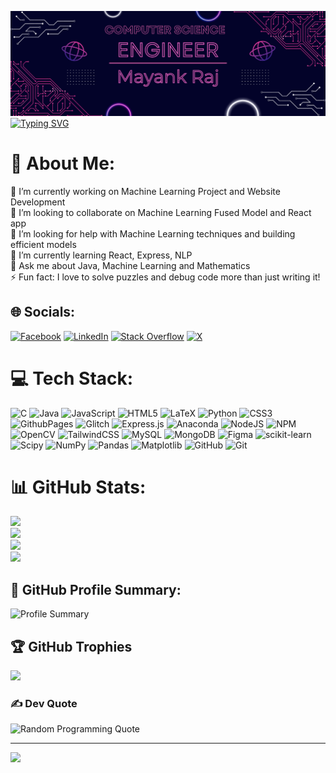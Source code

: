 ![logo](https://github.com/mayankraj052/mayankraj052/blob/main/Mayank%20Raj.png)
<a href="https://git.io/typing-svg" align="center">
  <img src="https://readme-typing-svg.demolab.com?font=Fira+Code&pause=1000&color=4A00E0&center=true&vCenter=true&width=500&height=50&lines=Hii!+I'm+Mayank+Raj;Web+Developer+%7C+ML+Enthusiast;Always+Learning+%26+Growing&gradient=true&colors=22C5FF,4A00E0,8E2DE2" alt="Typing SVG" />
</a>

# 💫 About Me:
🔭 I’m currently working on Machine Learning Project and Website Development<br>👯 I’m looking to collaborate on Machine Learning Fused Model and React app<br>🤝 I’m looking for help with Machine Learning techniques and building efficient models<br>🌱 I’m currently learning React, Express, NLP<br>💬 Ask me about Java, Machine Learning and Mathematics<br>⚡ Fun fact: I love to solve puzzles and debug code more than just writing it!

<!--<a href="https://git.io/typing-svg" align="center"><img src="https://readme-typing-svg.demolab.com?font=Fira+Code&pause=1000&width=435&lines=Machine+Learning+Enthusiast" alt="Typing SVG" /></a>-->

## 🌐 Socials:
[![Facebook](https://img.shields.io/badge/Facebook-%231877F2.svg?logo=Facebook&logoColor=white)](https://facebook.com/https://www.facebook.com/mayankraj052) [![LinkedIn](https://img.shields.io/badge/LinkedIn-%230077B5.svg?logo=linkedin&logoColor=white)](https://linkedin.com/in/https://www.linkedin.com/in/mayank052/) [![Stack Overflow](https://img.shields.io/badge/-Stackoverflow-FE7A16?logo=stack-overflow&logoColor=white)](https://stackoverflow.com/users/https://stackoverflow.com/users/26664777/mayank) [![X](https://img.shields.io/badge/X-black.svg?logo=X&logoColor=white)](https://x.com/https://x.com/mayankraj2511) 

# 💻 Tech Stack:
![C](https://img.shields.io/badge/c-%2300599C.svg?style=plastic&logo=c&logoColor=white) ![Java](https://img.shields.io/badge/java-%23ED8B00.svg?style=plastic&logo=openjdk&logoColor=white) ![JavaScript](https://img.shields.io/badge/javascript-%23323330.svg?style=plastic&logo=javascript&logoColor=%23F7DF1E) ![HTML5](https://img.shields.io/badge/html5-%23E34F26.svg?style=plastic&logo=html5&logoColor=white) ![LaTeX](https://img.shields.io/badge/latex-%23008080.svg?style=plastic&logo=latex&logoColor=white) ![Python](https://img.shields.io/badge/python-3670A0?style=plastic&logo=python&logoColor=ffdd54) ![CSS3](https://img.shields.io/badge/css3-%231572B6.svg?style=plastic&logo=css3&logoColor=white) ![GithubPages](https://img.shields.io/badge/github%20pages-121013?style=plastic&logo=github&logoColor=white) ![Glitch](https://img.shields.io/badge/glitch-%233333FF.svg?style=plastic&logo=glitch&logoColor=white) ![Express.js](https://img.shields.io/badge/express.js-%23404d59.svg?style=plastic&logo=express&logoColor=%2361DAFB) ![Anaconda](https://img.shields.io/badge/Anaconda-%2344A833.svg?style=plastic&logo=anaconda&logoColor=white) ![NodeJS](https://img.shields.io/badge/node.js-6DA55F?style=plastic&logo=node.js&logoColor=white) ![NPM](https://img.shields.io/badge/NPM-%23CB3837.svg?style=plastic&logo=npm&logoColor=white) ![OpenCV](https://img.shields.io/badge/opencv-%23white.svg?style=plastic&logo=opencv&logoColor=white) ![TailwindCSS](https://img.shields.io/badge/tailwindcss-%2338B2AC.svg?style=plastic&logo=tailwind-css&logoColor=white) ![MySQL](https://img.shields.io/badge/mysql-4479A1.svg?style=plastic&logo=mysql&logoColor=white) ![MongoDB](https://img.shields.io/badge/MongoDB-%234ea94b.svg?style=plastic&logo=mongodb&logoColor=white) ![Figma](https://img.shields.io/badge/figma-%23F24E1E.svg?style=plastic&logo=figma&logoColor=white) ![scikit-learn](https://img.shields.io/badge/scikit--learn-%23F7931E.svg?style=plastic&logo=scikit-learn&logoColor=white) ![Scipy](https://img.shields.io/badge/SciPy-%230C55A5.svg?style=plastic&logo=scipy&logoColor=%white) ![NumPy](https://img.shields.io/badge/numpy-%23013243.svg?style=plastic&logo=numpy&logoColor=white) ![Pandas](https://img.shields.io/badge/pandas-%23150458.svg?style=plastic&logo=pandas&logoColor=white) ![Matplotlib](https://img.shields.io/badge/Matplotlib-%23ffffff.svg?style=plastic&logo=Matplotlib&logoColor=black) ![GitHub](https://img.shields.io/badge/github-%23121011.svg?style=plastic&logo=github&logoColor=white) ![Git](https://img.shields.io/badge/git-%23F05033.svg?style=plastic&logo=git&logoColor=white)
# 📊 GitHub Stats:
![](http://github-profile-summary-cards.vercel.app/api/cards/stats?username=mayankraj052&theme=blue_green)<br/>
![](https://github-readme-streak-stats.herokuapp.com/?user=mayankraj052&theme=github_dark&hide_border=false)<br/>
![](http://github-profile-summary-cards.vercel.app/api/cards/repos-per-language?username=mayankraj052&theme=blue_green)<br/>
![](http://github-profile-summary-cards.vercel.app/api/cards/most-commit-language?username=mayankraj052&theme=blue_green)

## 🌟 GitHub Profile Summary:
![Profile Summary](http://github-profile-summary-cards.vercel.app/api/cards/profile-details?username=mayankraj052&theme=blue_green)

## 🏆 GitHub Trophies
![](https://github-profile-trophy.vercel.app/?username=mayankraj052&theme=radical&no-frame=false&no-bg=true&margin-w=4)

### ✍️ Dev Quote
<img src="https://quotes-github-readme.vercel.app/api?type=horizontal&theme=dark" alt="Random Programming Quote">


---
[![](https://visitcount.itsvg.in/api?id=mayankraj052&icon=0&color=0)](https://visitcount.itsvg.in)
